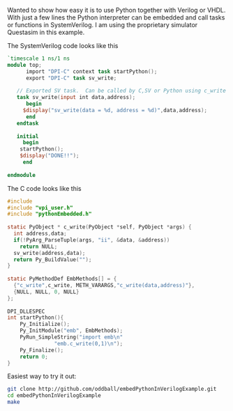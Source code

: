 Wanted to show how easy it is to use Python together with Verilog or VHDL. With just a few lines the Python interpreter can be embedded and call tasks or functions in SystemVerilog. I am using the proprietary simulator Questasim in this example.

The SystemVerilog code looks like this

```v
`timescale 1 ns/1 ns
module top;
      import "DPI-C" context task startPython();
      export "DPI-C" task sv_write;
 
   // Exported SV task.  Can be called by C,SV or Python using c_write
   task sv_write(input int data,address);
      begin
     $display("sv_write(data = %d, address = %d)",data,address);
      end
   endtask
 
   initial
     begin
    startPython();
    $display("DONE!!");
     end
 
endmodule
```


The C code looks like this

```c
#include
#include "vpi_user.h"
#include "pythonEmbedded.h"
 
static PyObject * c_write(PyObject *self, PyObject *args) {
  int address,data;
  if(!PyArg_ParseTuple(args, "ii", &data, &address))
    return NULL;
  sv_write(address,data);
  return Py_BuildValue("");
}
 
static PyMethodDef EmbMethods[] = {
  {"c_write",c_write, METH_VARARGS,"c_write(data,address)"},
  {NULL, NULL, 0, NULL}
};
 
DPI_DLLESPEC
int startPython(){
    Py_Initialize();
    Py_InitModule("emb", EmbMethods);
    PyRun_SimpleString("import emb\n"
               "emb.c_write(0,1)\n");
    Py_Finalize();
    return 0;
}
```

Easiest way to try it out:

```bash
git clone http://github.com/oddball/embedPythonInVerilogExample.git
cd embedPythonInVerilogExample
make
```

